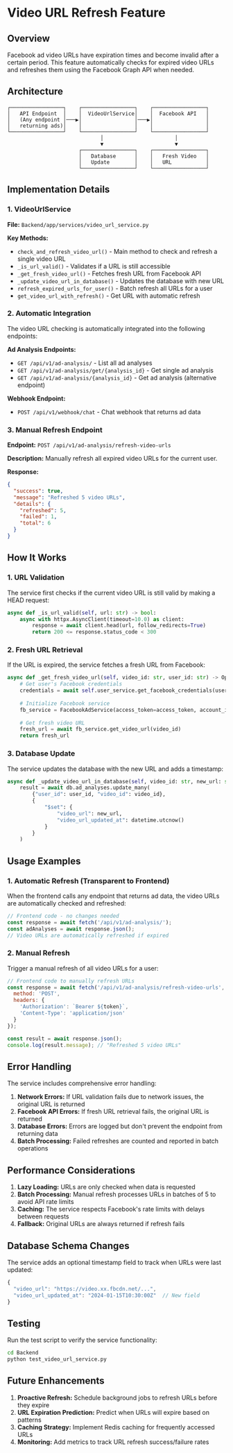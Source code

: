 
# Video URL Refresh Feature

## Overview

Facebook ad video URLs have expiration times and become invalid after a certain period. This feature automatically checks for expired video URLs and refreshes them using the Facebook Graph API when needed.

## Architecture

```
┌─────────────────┐    ┌─────────────────┐    ┌─────────────────┐
│   API Endpoint  │    │  VideoUrlService│    │  Facebook API   │
│   (Any endpoint │───▶│                 │───▶│                 │
│   returning ads)│    │                 │    │                 │
└─────────────────┘    └─────────────────┘    └─────────────────┘
                              │                       │
                              ▼                       ▼
                       ┌─────────────────┐    ┌─────────────────┐
                       │   Database      │    │   Fresh Video   │
                       │   Update        │    │   URL           │
                       └─────────────────┘    └─────────────────┘
```

## Implementation Details

### 1. VideoUrlService

**File:** `Backend/app/services/video_url_service.py`

**Key Methods:**
- `check_and_refresh_video_url()` - Main method to check and refresh a single video URL
- `_is_url_valid()` - Validates if a URL is still accessible
- `_get_fresh_video_url()` - Fetches fresh URL from Facebook API
- `_update_video_url_in_database()` - Updates the database with new URL
- `refresh_expired_urls_for_user()` - Batch refresh all URLs for a user
- `get_video_url_with_refresh()` - Get URL with automatic refresh

### 2. Automatic Integration

The video URL checking is automatically integrated into the following endpoints:

**Ad Analysis Endpoints:**
- `GET /api/v1/ad-analysis/` - List all ad analyses
- `GET /api/v1/ad-analysis/get/{analysis_id}` - Get single ad analysis
- `GET /api/v1/ad-analysis/{analysis_id}` - Get ad analysis (alternative endpoint)

**Webhook Endpoint:**
- `POST /api/v1/webhook/chat` - Chat webhook that returns ad data

### 3. Manual Refresh Endpoint

**Endpoint:** `POST /api/v1/ad-analysis/refresh-video-urls`

**Description:** Manually refresh all expired video URLs for the current user.

**Response:**
```json
{
  "success": true,
  "message": "Refreshed 5 video URLs",
  "details": {
    "refreshed": 5,
    "failed": 1,
    "total": 6
  }
}
```

## How It Works

### 1. URL Validation

The service first checks if the current video URL is still valid by making a HEAD request:

```python
async def _is_url_valid(self, url: str) -> bool:
    async with httpx.AsyncClient(timeout=10.0) as client:
        response = await client.head(url, follow_redirects=True)
        return 200 <= response.status_code < 300
```

### 2. Fresh URL Retrieval

If the URL is expired, the service fetches a fresh URL from Facebook:

```python
async def _get_fresh_video_url(self, video_id: str, user_id: str) -> Optional[str]:
    # Get user's Facebook credentials
    credentials = await self.user_service.get_facebook_credentials(user_id)
    
    # Initialize Facebook service
    fb_service = FacebookAdService(access_token=access_token, account_id=account_id)
    
    # Get fresh video URL
    fresh_url = await fb_service.get_video_url(video_id)
    return fresh_url
```

### 3. Database Update

The service updates the database with the new URL and adds a timestamp:

```python
async def _update_video_url_in_database(self, video_id: str, new_url: str, user_id: str):
    result = await db.ad_analyses.update_many(
        {"user_id": user_id, "video_id": video_id},
        {
            "$set": {
                "video_url": new_url,
                "video_url_updated_at": datetime.utcnow()
            }
        }
    )
```

## Usage Examples

### 1. Automatic Refresh (Transparent to Frontend)

When the frontend calls any endpoint that returns ad data, the video URLs are automatically checked and refreshed:

```javascript
// Frontend code - no changes needed
const response = await fetch('/api/v1/ad-analysis/');
const adAnalyses = await response.json();
// Video URLs are automatically refreshed if expired
```

### 2. Manual Refresh

Trigger a manual refresh of all video URLs for a user:

```javascript
// Frontend code to manually refresh URLs
const response = await fetch('/api/v1/ad-analysis/refresh-video-urls', {
  method: 'POST',
  headers: {
    'Authorization': `Bearer ${token}`,
    'Content-Type': 'application/json'
  }
});

const result = await response.json();
console.log(result.message); // "Refreshed 5 video URLs"
```

## Error Handling

The service includes comprehensive error handling:

1. **Network Errors:** If URL validation fails due to network issues, the original URL is returned
2. **Facebook API Errors:** If fresh URL retrieval fails, the original URL is returned
3. **Database Errors:** Errors are logged but don't prevent the endpoint from returning data
4. **Batch Processing:** Failed refreshes are counted and reported in batch operations

## Performance Considerations

1. **Lazy Loading:** URLs are only checked when data is requested
2. **Batch Processing:** Manual refresh processes URLs in batches of 5 to avoid API rate limits
3. **Caching:** The service respects Facebook's rate limits with delays between requests
4. **Fallback:** Original URLs are always returned if refresh fails

## Database Schema Changes

The service adds an optional timestamp field to track when URLs were last updated:

```javascript
{
  "video_url": "https://video.xx.fbcdn.net/...",
  "video_url_updated_at": "2024-01-15T10:30:00Z"  // New field
}
```

## Testing

Run the test script to verify the service functionality:

```bash
cd Backend
python test_video_url_service.py
```

## Future Enhancements

1. **Proactive Refresh:** Schedule background jobs to refresh URLs before they expire
2. **URL Expiration Prediction:** Predict when URLs will expire based on patterns
3. **Caching Strategy:** Implement Redis caching for frequently accessed URLs
4. **Monitoring:** Add metrics to track URL refresh success/failure rates 